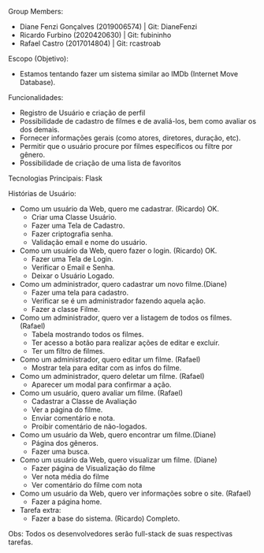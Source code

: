 Group Members:
- Diane Fenzi Gonçalves (2019006574) | Git: DianeFenzi
- Ricardo Furbino (2020420630) | Git: fubininho
- Rafael Castro (2017014804) | Git: rcastroab
  
Escopo (Objetivo):
- Estamos tentando fazer um sistema similar ao IMDb (Internet Move Database).
  
Funcionalidades:
  <ul>
    <li>Registro de Usuário e criação de perfil</li>
    <li>Possibilidade de cadastro de filmes e de avaliá-los, bem como avaliar os dos demais.</li>
    <li>Fornecer informações gerais (como atores, diretores, duração, etc).</li>
    <li>Permitir que o usuário procure por filmes específicos ou filtre por gênero.</li>
    <li>Possibilidade de criação de uma lista de favoritos</li>
  </ul>

Tecnologias Principais:
  Flask
  
Histórias de Usuário:
- Como um usuário da Web, quero me cadastrar. (Ricardo) OK.
    - Criar uma Classe Usuário. 
    - Fazer uma Tela de Cadastro.
    - Fazer criptografia senha. 
    - Validação email e nome do usuário.
- Como um usuário da Web, quero fazer o login. (Ricardo) OK.
    - Fazer uma Tela de Login.
    - Verificar o Email e Senha.
    - Deixar o Usuário Logado.
- Como um administrador, quero cadastrar um novo filme.(Diane)
    - Fazer uma tela para cadastro.
    - Verificar se é um administrador fazendo aquela ação.
    - Fazer a classe Filme.
- Como um administrador, quero ver a listagem de todos os filmes. (Rafael)
    - Tabela mostrando todos os filmes.
    - Ter acesso a botão para realizar ações de editar e excluir.
    - Ter um filtro de filmes.
- Como um administrador, quero editar um filme. (Rafael)
    - Mostrar tela para editar com as infos do filme.
- Como um administrador, quero deletar um filme. (Rafael)
    - Aparecer um modal para confirmar a ação.
- Como um usuário, quero avaliar um filme. (Rafael)
    - Cadastrar a Classe de Avaliação
    - Ver a página do filme.
    - Enviar comentário e nota.
    - Proibir comentário de não-logados.
- Como um usuário da Web, quero encontrar um filme.(Diane)
    - Página dos gêneros.
    - Fazer uma busca.
- Como um usuário da Web, quero visualizar um filme. (Diane)
    - Fazer página de Visualização do filme
    - Ver nota média do filme
    - Ver comentário do filme com nota
- Como um usuário da Web, quero ver informações sobre o site. (Rafael)
    - Fazer a página home.
- Tarefa extra:
    - Fazer a base do sistema. (Ricardo) Completo.


Obs: Todos os desenvolvedores serão full-stack de suas respectivas tarefas.
